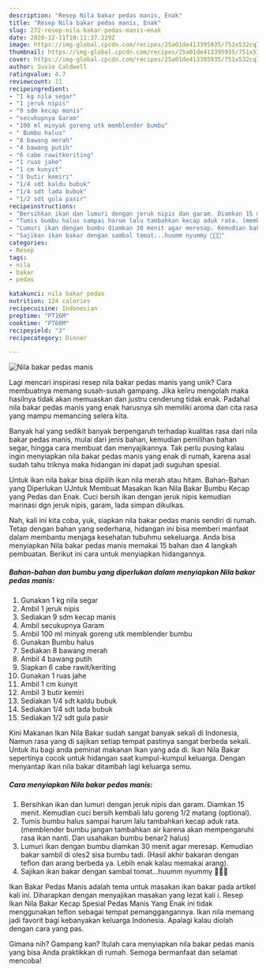 ```yaml
---
description: "Resep Nila bakar pedas manis, Enak"
title: "Resep Nila bakar pedas manis, Enak"
slug: 272-resep-nila-bakar-pedas-manis-enak
date: 2020-12-11T10:11:37.229Z
image: https://img-global.cpcdn.com/recipes/25a01de413395935/751x532cq70/nila-bakar-pedas-manis-foto-resep-utama.jpg
thumbnail: https://img-global.cpcdn.com/recipes/25a01de413395935/751x532cq70/nila-bakar-pedas-manis-foto-resep-utama.jpg
cover: https://img-global.cpcdn.com/recipes/25a01de413395935/751x532cq70/nila-bakar-pedas-manis-foto-resep-utama.jpg
author: Susie Caldwell
ratingvalue: 4.7
reviewcount: 11
recipeingredient:
- "1 kg nila segar"
- "1 jeruk nipis"
- "9 sdm kecap manis"
- "secukupnya Garam"
- "100 ml minyak goreng utk memblender bumbu"
- " Bumbu halus"
- "8 bawang merah"
- "4 bawang putih"
- "6 cabe rawitkeriting"
- "1 ruas jahe"
- "1 cm kunyit"
- "3 butir kemiri"
- "1/4 sdt kaldu bubuk"
- "1/4 sdt lada bubuk"
- "1/2 sdt gula pasir"
recipeinstructions:
- "Bersihkan ikan dan lumuri dengan jeruk nipis dan garam. Diamkan 15 menit. Kemudian cuci bersih kembali lalu goreng 1/2 matang (optional)."
- "Tumis bumbu halus sampai harum lalu tambahkan kecap aduk rata. (memblender bumbu jangan tambahkan air karena akan mempengaruhi rasa ikan nanti. Dan usahakan bumbu benar2 halus)"
- "Lumuri ikan dengan bumbu diamkan 30 menit agar meresap. Kemudian bakar sambil di oles2 sisa bumbu tadi. (Hasil akhir bakaran dengan teflon dan arang berbeda ya. Lebih enak kalau memakai arang)."
- "Sajikan ikan bakar dengan sambal tomat...huumm nyummy 🤤🤤🤤"
categories:
- Resep
tags:
- nila
- bakar
- pedas

katakunci: nila bakar pedas 
nutrition: 124 calories
recipecuisine: Indonesian
preptime: "PT16M"
cooktime: "PT60M"
recipeyield: "3"
recipecategory: Dinner

---
```



![Nila bakar pedas manis](https://img-global.cpcdn.com/recipes/25a01de413395935/751x532cq70/nila-bakar-pedas-manis-foto-resep-utama.jpg)

Lagi mencari inspirasi resep nila bakar pedas manis yang unik? Cara membuatnya memang susah-susah gampang. Jika keliru mengolah maka hasilnya tidak akan memuaskan dan justru cenderung tidak enak. Padahal nila bakar pedas manis yang enak harusnya sih memiliki aroma dan cita rasa yang mampu memancing selera kita.

Banyak hal yang sedikit banyak berpengaruh terhadap kualitas rasa dari nila bakar pedas manis, mulai dari jenis bahan, kemudian pemilihan bahan segar, hingga cara membuat dan menyajikannya. Tak perlu pusing kalau ingin menyiapkan nila bakar pedas manis yang enak di rumah, karena asal sudah tahu triknya maka hidangan ini dapat jadi suguhan spesial.

Untuk ikan nila bakar bisa dipilih ikan nila merah atau hitam. Bahan-Bahan yang Diperlukan UJntuk Membuat Masakan Ikan Nila Bakar Bumbu Kecap yang Pedas dan Enak. Cuci bersih ikan dengan jeruk nipis kemudian marinasi dgn jeruk nipis, garam, lada simpan dikulkas.


Nah, kali ini kita coba, yuk, siapkan nila bakar pedas manis sendiri di rumah. Tetap dengan bahan yang sederhana, hidangan ini bisa memberi manfaat dalam membantu menjaga kesehatan tubuhmu sekeluarga. Anda bisa menyiapkan Nila bakar pedas manis memakai 15 bahan dan 4 langkah pembuatan. Berikut ini cara untuk menyiapkan hidangannya.

<!--inarticleads1-->

##### Bahan-bahan dan bumbu yang diperlukan dalam menyiapkan Nila bakar pedas manis:

1. Gunakan 1 kg nila segar
1. Ambil 1 jeruk nipis
1. Sediakan 9 sdm kecap manis
1. Ambil secukupnya Garam
1. Ambil 100 ml minyak goreng utk memblender bumbu
1. Gunakan  Bumbu halus
1. Sediakan 8 bawang merah
1. Ambil 4 bawang putih
1. Siapkan 6 cabe rawit/keriting
1. Gunakan 1 ruas jahe
1. Ambil 1 cm kunyit
1. Ambil 3 butir kemiri
1. Sediakan 1/4 sdt kaldu bubuk
1. Sediakan 1/4 sdt lada bubuk
1. Sediakan 1/2 sdt gula pasir


Kini Makanan Ikan Nila Bakar sudah sangat banyak sekali di Indonesia, Namun rasa yang di sajikan setiap tempat pastinya sangat berbeda sekali. Untuk itu bagi anda peminat makanan Ikan yang ada di. Ikan Nila Bakar sepertinya cocok untuk hidangan saat kumpul-kumpul keluarga. Dengan menyantap ikan nila bakar ditambah lagi keluarga semu. 

<!--inarticleads2-->

##### Cara menyiapkan Nila bakar pedas manis:

1. Bersihkan ikan dan lumuri dengan jeruk nipis dan garam. Diamkan 15 menit. Kemudian cuci bersih kembali lalu goreng 1/2 matang (optional).
1. Tumis bumbu halus sampai harum lalu tambahkan kecap aduk rata. (memblender bumbu jangan tambahkan air karena akan mempengaruhi rasa ikan nanti. Dan usahakan bumbu benar2 halus)
1. Lumuri ikan dengan bumbu diamkan 30 menit agar meresap. Kemudian bakar sambil di oles2 sisa bumbu tadi. (Hasil akhir bakaran dengan teflon dan arang berbeda ya. Lebih enak kalau memakai arang).
1. Sajikan ikan bakar dengan sambal tomat...huumm nyummy 🤤🤤🤤


Ikan Bakar Pedas Manis adalah tema untuk masakan ikan bakar pada artikel kali ini. Diharapkan dengan menyajikan masakan yang lezat kali i. Resep Ikan Nila Bakar Kecap Spesial Pedas Manis Yang Enak ini tidak menggunakan teflon sebagai tempat pemanggangannya. Ikan nila memang jadi favorit bagi kebanyakan keluarga Indonesia. Apalagi kalau diolah dengan cara yang pas. 

Gimana nih? Gampang kan? Itulah cara menyiapkan nila bakar pedas manis yang bisa Anda praktikkan di rumah. Semoga bermanfaat dan selamat mencoba!
